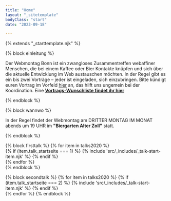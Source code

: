 ```yaml
---
title: "Home"
layout: "_sitetemplate"
bodyClass: "start"
date: "2023-09-18"

---
```


{% extends "_starttemplate.njk" %}


{% block einleitung %} 

Der Webmontag Bonn ist ein zwangloses Zusammentreffen webaffiner Menschen, die bei einem Kaffee oder Bier Kontakte kn&uuml;pfen und sich &uuml;ber die aktuelle Entwicklung im Web austauschen m&ouml;chten. In der Regel gibt es ein bis zwei Vortr&auml;ge &ndash; jeder ist eingeladen, sich einzubringen. Bitte k&uuml;ndigt euren Vortrag im Vorfeld [hier](mailto:welcome@wmbn.de) an, das hilft uns ungemein bei der Koordination. Eine **[Vortrags-Wunschliste findet ihr hier](/vortrags-wunschliste/)**  

{% endblock %}


{% block wannwo %} 

In der Regel findet der Webmontag am DRITTER MONTAG IM MONAT abends um 19 UHR im **"Biergarten Alter Zoll"** statt.

{% endblock %}


{% block firsttalk %}
    {% for item in talks2020 %}              
        {% if (item.talk_startseite === 1)  %} 
            {% include 'src/_includes/_talk-start-item.njk' %}
        {% endif %}        
    {% endfor %}    
{% endblock %}


{% block secondtalk %}
    {% for item in talks2020 %}
        {% if (item.talk_startseite === 2)  %} 
            {% include 'src/_includes/_talk-start-item.njk' %}
        {% endif %}        
    {% endfor %}
{% endblock %}

 